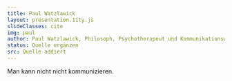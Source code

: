 ```yaml
---
title: Paul Watzlawick
layout: presentation.11ty.js
slideClasses: cite
img: paul
author: Paul Watzlawick, Philosoph, Psychotherapeut und Kommunikationswissenschaftler
status: Quelle ergänzen
src: Quelle addiert
---
```


Man kann nicht nicht kommunizieren.
